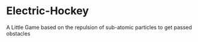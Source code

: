 # Electric-Hockey
A Little Game based on the repulsion of sub-atomic particles to get passed obstacles
